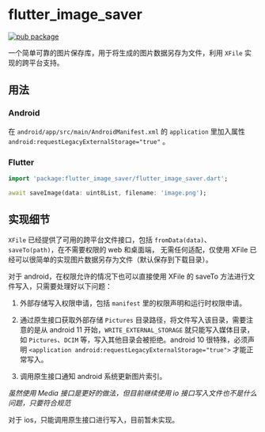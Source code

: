 # flutter_image_saver

[![pub package](https://img.shields.io/pub/v/pay_pwd.svg)](https://pub.dartlang.org/packages/pay_pwd)

一个简单可靠的图片保存库，用于将生成的图片数据另存为文件，利用 `XFile` 实现的跨平台支持。

## 用法

### Android

在 `android/app/src/main/AndroidManifest.xml` 的 `application` 里加入属性 `android:requestLegacyExternalStorage="true"`
。

### Flutter

```dart
import 'package:flutter_image_saver/flutter_image_saver.dart';

await saveImage(data: uint8List, filename: 'image.png');
```

## 实现细节

`XFile` 已经提供了可用的跨平台文件接口，包括 `fromData(data)`、`saveTo(path)`，在不需要权限的 web 和桌面端， 无需任何适配，仅使用 XFile
已经可以很简单的实现图片数据另存为文件（默认保存到下载目录）。

对于 android，在权限允许的情况下也可以直接使用 XFile 的 saveTo 方法进行文件写入，只需要处理好以下问题：

1. 外部存储写入权限申请，包括 `manifest` 里的权限声明和运行时权限申请。

2. 通过原生接口获取外部存储 `Pictures` 目录路径，将文件写入该目录，需要注意的是从 android 11 开始，`WRITE_EXTERNAL_STORAGE`
   就只能写入媒体目录，如 `Pictures`、`DCIM` 等，写入其他目录会被拒绝。android 10 很特殊，必须声明
   `<application android:requestLegacyExternalStorage="true">` 才能正常写入。

3. 调用原生接口通知 android 系统更新图片索引。

*虽然使用 Media 接口是更好的做法，但目前继续使用 io 接口写入文件也不是什么问题，只要符合规范*

对于 ios，只能调用原生接口进行写入，目前暂未实现。
